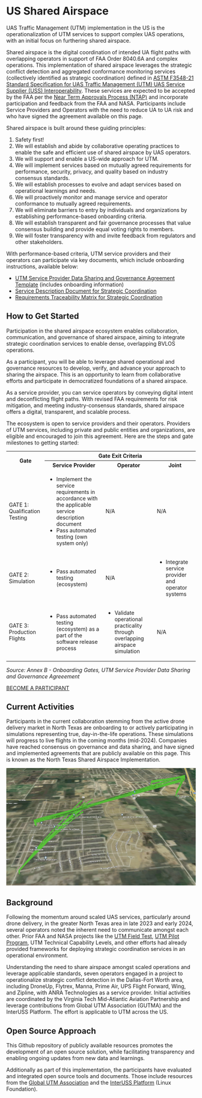 # US Shared Airspace

UAS Traffic Management (UTM) implementation in the US is the operationalization of UTM services to support complex UAS operations, with an initial focus on furthering shared airspace.

Shared airspace is the digital coordination of intended UA flight paths with overlapping operators in support of FAA Order 8040.6A and complex operations. This implementation of shared airspace leverages the strategic conflict detection and aggregated conformance monitoring services (collectively identified as strategic coordination) defined in [ASTM F3548-21 Standard Specification for UAS Traffic Management (UTM) UAS Service Supplier (USS) Interoperability](https://www.astm.org/f3548-21.html). These services are expected to be accepted by the FAA per the [Near Term Approvals Process (NTAP)](https://www.faa.gov/uas/advanced_operations/traffic_management) and incorporate participation and feedback from the FAA and NASA. Participants include Service Providers and Operators with the need to reduce UA to UA risk and who have signed the agreement available on this page.

Shared airspace is built around these guiding principles:

1. Safety first!
2. We will establish and abide by collaborative operating practices to enable the safe and efficient use of shared airspace by UAS operators.
3. We will support and enable a US-wide approach for UTM.
4. We will implement services based on mutually agreed requirements for performance, security, privacy, and quality based on industry consensus standards.
5. We will establish processes to evolve and adapt services based on operational learnings and needs.
6. We will proactively monitor and manage service and operator conformance to mutually agreed requirements.
7. We will eliminate barriers to entry by individuals and organizations by establishing performance-based onboarding criteria.
8. We will establish transparent and fair governance processes that value consensus building and provide equal voting rights to members.
9. We will foster transparency with and invite feedback from regulators and other stakeholders.

With performance-based criteria, UTM service providers and their operators can participate via key documents, which include onboarding instructions, available below:

* [UTM Service Provider Data Sharing and Governance Agreement Template](./docs/USP_Agreement_UTMImplementationUS_Template_Github.pdf) (includes onboarding information)
* [Service Description Document for Strategic Coordination](./docs/UA-UA_Strategic_Coordination_Service_Description_Document_v1.0.pdf)
* [Requirements Traceability Matrix for Strategic Coordination](./docs/Strategic_Coordination_Compliance_Matrix_v1.0.xlsx)

## How to Get Started

Participation in the shared airspace ecosystem enables collaboration, communication, and governance of shared airspace, aiming to integrate strategic coordination services to enable dense, overlapping BVLOS operations.

As a participant, you will be able to leverage shared operational and governance resources to develop, verify, and advance your approach to sharing the airspace. This is an opportunity to learn from collaborative efforts and participate in democratized foundations of a shared airspace.

As a service provider, you can service operators by conveying digital intent and deconflicting flight paths. With revised FAA requirements for risk mitigation, and meeting industry-consensus standards, shared airspace offers a digital, transparent, and scalable process.

The ecosystem is open to service providers and their operators. Providers of UTM services, including private and public entities and organizations, are eligible and encouraged to join this agreement. Here are the steps and gate milestones to getting started:

<table>
    <tr>
        <th rowspan="2">Gate</th>
        <th colspan="3">Gate Exit Criteria</th>
    </tr>
    <tr>
        <th>Service Provider</th>
        <th>Operator</th>
        <th>Joint</th>
    </tr>
    <tr>
        <td>GATE 1: Qualification Testing</td>
        <td>
            <ul>
                <li>Implement the service requirements in accordance with the applicable service description document</li>
                <li>Pass automated testing (own system only)</li>
            </ul>
        </td>
        <td>N/A</td>
        <td>N/A</td>
    </tr>
    <tr>
        <td>GATE 2: Simulation</td>
        <td>
            <ul>
                <li>Pass automated testing (ecosystem)</li>
            </ul>
        </td>
        <td>N/A</td>
        <td>
            <ul>
                <li>Integrate service provider and operator systems</li>
            </ul>
        </td>
    </tr>
    <tr>
        <td>GATE 3: Production Flights</td>
        <td>
            <ul>
                <li>Pass automated testing (ecosystem) as a part of the software release process</li>
            </ul>
        </td>
        <td>
            <ul>
                <li>Validate operational practicality through overlapping airspace simulation</li>
            </ul>
        </td>
        <td>N/A</td>
    </tr>
</table>

_Source: Annex B - Onboarding Gates, UTM Service Provider Data Sharing and Governance Agreeement_

[BECOME A PARTICIPANT](https://forms.gle/3SgLJ6jnj9PVeDSF6)

## Current Activities

Participants in the current collaboration stemming from the active drone delivery market in North Texas are onboarding to or actively participating in simulations representing true, day-in-the-life operations. These simulations will progress to live flights in the coming months (mid-2024). Companies have reached consensus on governance and data sharing, and have signed and implemented agreements that are publicly available on this page. This is known as the North Texas Shared Airspace Implementation.

![initial asset](assets/SimulationExample.png)

## Background

Following the momentum around scaled UAS services, particularly around drone delivery, in the greater North Texas area in late 2023 and early 2024, several operators noted the inherent need to communicate amongst each other. Prior FAA and NASA projects like the [UTM Field Test](https://www.faa.gov/uas/research_development/traffic_management/field_test), [UTM Pilot Program](https://www.faa.gov/uas/research_development/traffic_management/utm_pilot_program), UTM Technical Capability Levels, and other efforts had already provided frameworks for deploying strategic coordination services in an operational environment.

Understanding the need to share airspace amongst scaled operations and leverage applicable standards, seven operators engaged in a project to operationalize strategic conflict detection in the Dallas-Fort Worth area, including DroneUp, Flytrex, Manna, Prime Air, UPS Flight Forward, Wing, and Zipline, with ANRA Technologies as a service provider. Initial activities are coordinated by the Virginia Tech Mid-Atlantic Aviation Partnership and leverage contributions from Global UTM Association (GUTMA) and the InterUSS Platform. The effort is applicable to UTM across the US.

## Open Source Approach

This Github repository of publicly available resources promotes the development of an open source solution, while facilitating transparency and enabling ongoing updates from new data and learnings.

Additionally as part of this implementation, the participants have evaluated and integrated open source tools and documents. Those include resources from the [Global UTM Association](https://gutma.org/) and the [InterUSS Platform](https://interussplatform.org/) (Linux Foundation).
